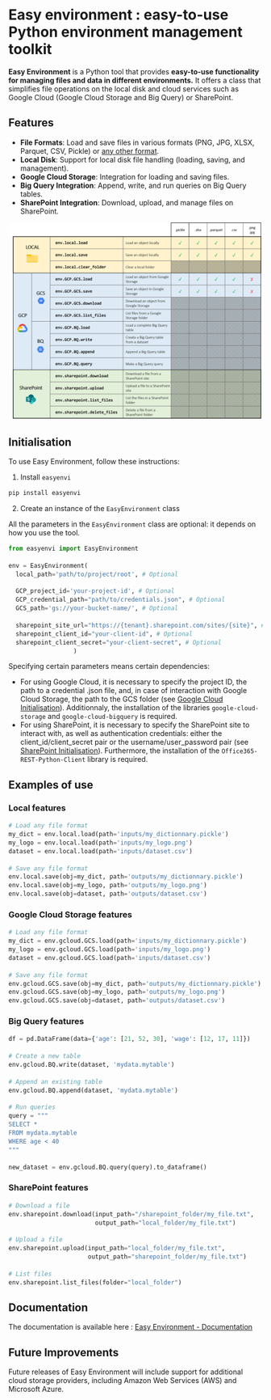 # Easy environment : easy-to-use Python environment management toolkit

**Easy Environment** is a Python tool that provides **easy-to-use functionality for managing files and data in different environments.** It offers a class that simplifies file operations on the local disk and cloud services such as Google Cloud (Google Cloud Storage and Big Query) or SharePoint.

## Features

* **File Formats**: Load and save files in various formats (PNG, JPG, XLSX, Parquet, CSV, Pickle) or [any other format](https://antoinepinto.gitbook.io/easy-environment/extra/customise-supported-formats).
* **Local Disk**: Support for local disk file handling (loading, saving, and management).
* **Google Cloud Storage**: Integration for loading and saving files.
* **Big Query Integration**: Append, write, and run queries on Big Query tables.
* **SharePoint Integration**: Download, upload, and manage files on SharePoint.

<p align="center">
  <img src="https://github.com/AntoinePinto/easy-environment/blob/master/img/table_support.png?raw=true" alt="drawing" width="500"/>
</p>

## Initialisation

To use Easy Environment, follow these instructions:

1. Install `easyenvi`

```python
pip install easyenvi
```

2. Create an instance of the `EasyEnvironment` class

All the parameters in the `EasyEnvironment` class are optional: it depends on how you use the tool. 

```python
from easyenvi import EasyEnvironment

env = EasyEnvironment(
  local_path='path/to/project/root', # Optional

  GCP_project_id='your-project-id', # Optional
  GCP_credential_path="path/to/credentials.json", # Optional
  GCS_path='gs://your-bucket-name/', # Optional

  sharepoint_site_url="https://{tenant}.sharepoint.com/sites/{site}", # Optional
  sharepoint_client_id="your-client-id", # Optional
  sharepoint_client_secret="your-client-secret", # Optional
                  )
```

Specifying certain parameters means certain dependencies: 
* For using Google Cloud, it is necessary to specify the project ID, the path to a credential .json file, and, in case of interaction with Google Cloud Storage, the path to the GCS folder (see [Google Cloud Initialisation](https://antoinepinto.gitbook.io/easy-environment/google-cloud-environment/google-cloud-initialisation)). Additionnaly, the installation of the libraries `google-cloud-storage` and `google-cloud-bigquery` is required. 
* For using SharePoint, it is necessary to specify the SharePoint site to interact with, as well as authentication credentials: either the client_id/client_secret pair or the username/user_password pair (see [SharePoint Initialisation](https://antoinepinto.gitbook.io/easy-environment/sharepoint-environment/sharepoint-initialisation)). Furthermore, the installation of the `Office365-REST-Python-Client` library is required.

## Examples of use

### Local features

```python
# Load any file format
my_dict = env.local.load(path='inputs/my_dictionnary.pickle')
my_logo = env.local.load(path='inputs/my_logo.png')
dataset = env.local.load(path='inputs/dataset.csv')

# Save any file format
env.local.save(obj=my_dict, path='outputs/my_dictionnary.pickle')
env.local.save(obj=my_logo, path='outputs/my_logo.png')
env.local.save(obj=dataset, path='outputs/dataset.csv')
```

### Google Cloud Storage features

```python
# Load any file format
my_dict = env.gcloud.GCS.load(path='inputs/my_dictionnary.pickle')
my_logo = env.gcloud.GCS.load(path='inputs/my_logo.png')
dataset = env.gcloud.GCS.load(path='inputs/dataset.csv')

# Save any file format
env.gcloud.GCS.save(obj=my_dict, path='outputs/my_dictionnary.pickle')
env.gcloud.GCS.save(obj=my_logo, path='outputs/my_logo.png')
env.gcloud.GCS.save(obj=dataset, path='outputs/dataset.csv')
```

### Big Query features

```python
df = pd.DataFrame(data={'age': [21, 52, 30], 'wage': [12, 17, 11]})

# Create a new table
env.gcloud.BQ.write(dataset, 'mydata.mytable')

# Append an existing table
env.gcloud.BQ.append(dataset, 'mydata.mytable')

# Run queries
query = """
SELECT *
FROM mydata.mytable
WHERE age < 40
"""

new_dataset = env.gcloud.BQ.query(query).to_dataframe()
```

### SharePoint features

```python
# Download a file
env.sharepoint.download(input_path="/sharepoint_folder/my_file.txt",
                        output_path="local_folder/my_file.txt")
                        
# Upload a file
env.sharepoint.upload(input_path="local_folder/my_file.txt",
                      output_path="sharepoint_folder/my_file.txt")
                      
# List files
env.sharepoint.list_files(folder="local_folder")
```

## Documentation

The documentation is available here : [Easy Environment - Documentation](https://antoinepinto.gitbook.io/easy-environment/)

## Future Improvements

Future releases of Easy Environment will include support for additional cloud storage providers, including Amazon Web Services (AWS) and Microsoft Azure.